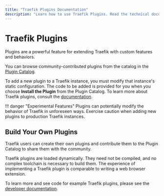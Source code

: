 ```yaml
---
title: "Traefik Plugins Documentation"
description: "Learn how to use Traefik Plugins. Read the technical documentation."
---
```


# Traefik Plugins

Plugins are a powerful feature for extending Traefik with custom features and behaviors.

You can browse community-contributed plugins from the catalog in the [Plugin Catalog](https://plugins.traefik.io/).

To add a new plugin to a Traefik instance, you must modify that instance's static configuration.
The code to be added is provided for you when you choose **Install the Plugin** from the Plugin Catalog.
To learn more about Traefik plugins, consult the [documentation](https://plugins.traefik.io/install).

!!! danger "Experimental Features"
    Plugins can potentially modify the behavior of Traefik in unforeseen ways.
    Exercise caution when adding new plugins to production Traefik instances.

## Build Your Own Plugins

Traefik users can create their own plugins and contribute them to the Plugin Catalog to share them with the community.

Traefik plugins are loaded dynamically. 
They need not be compiled, and no complex toolchain is necessary to build them. 
The experience of implementing a Traefik plugin is comparable to writing a web browser extension.

To learn more and see code for example Traefik plugins, please see the [developer documentation](https://plugins.traefik.io/create).
